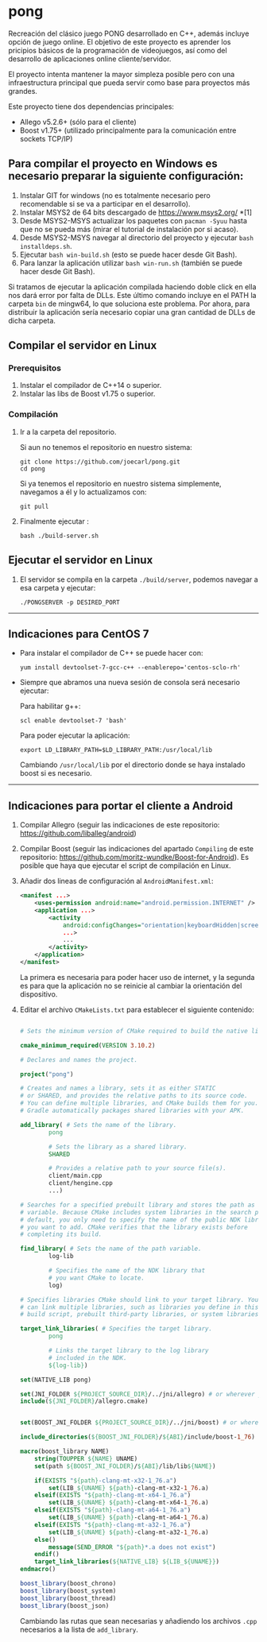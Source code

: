 # pong

Recreación del clásico juego PONG desarrollado en C++, además incluye opción de juego online. El objetivo de este proyecto es aprender los pricipios básicos de la programación de videojuegos, así como del desarrollo de aplicaciones online cliente/servidor.

El proyecto intenta mantener la mayor simpleza posible pero con una infraestructura principal que pueda servir como base para proyectos más grandes.

Este proyecto tiene dos dependencias principales:

- Allego v5.2.6+ (sólo para el cliente)
- Boost v1.75+ (utilizado principalmente para la comunicación entre sockets TCP/IP)

## Para compilar el proyecto en Windows es necesario preparar la siguiente configuración:

1. Instalar GIT for windows (no es totalmente necesario pero recomendable si se va a participar en el desarrollo).
1. Instalar MSYS2 de 64 bits descargado de https://www.msys2.org/ *[1]
1. Desde MSYS2-MSYS actualizar los paquetes con `pacman -Syuu` hasta que no se pueda más (mirar el tutorial de instalación por si acaso).
1. Desde MSYS2-MSYS navegar al directorio del proyecto y ejecutar `bash installdeps.sh`.
1. Ejecutar `bash win-build.sh` (esto se puede hacer desde Git Bash).
1. Para lanzar la aplicación utilizar `bash win-run.sh` (también se puede hacer desde Git Bash).

Si tratamos de ejecutar la aplicación compilada haciendo doble click en ella nos dará error por falta de DLLs. Este último comando incluye en el PATH la carpeta `bin` de mingw64, lo que soluciona este problema. Por ahora, para distribuir la aplicación sería necesario copiar una gran cantidad de DLLs de dicha carpeta. 


## Compilar el servidor en Linux

### Prerequisitos
1. Instalar el compilador de C++14 o superior.
1. Instalar las libs de Boost v1.75 o superior.

### Compilación
1. Ir a la carpeta del repositorio.

	Si aun no tenemos el repositorio en nuestro sistema:

	```
	git clone https://github.com/joecarl/pong.git
	cd pong
	```

	Si ya tenemos el repositorio en nuestro sistema simplemente, navegamos a él y lo actualizamos con: 

	```
	git pull
	```

1. Finalmente  ejecutar :

	```
	bash ./build-server.sh
	```

## Ejecutar el servidor en Linux

1. El servidor se compila en la carpeta `./build/server`, podemos navegar a esa carpeta y ejecutar:

	```
	./PONGSERVER -p DESIRED_PORT
	```

---

## Indicaciones para CentOS 7

- Para instalar el compilador de C++ se puede hacer con:
	```
	yum install devtoolset-7-gcc-c++ --enablerepo='centos-sclo-rh'
	```

- Siempre que abramos una nueva sesión de consola será necesario ejecutar:

	Para habilitar g++:

	```
	scl enable devtoolset-7 'bash'
	```

	Para poder ejecutar la aplicación:

	```
	export LD_LIBRARY_PATH=$LD_LIBRARY_PATH:/usr/local/lib
	```

	Cambiando `/usr/local/lib` por el directorio donde se haya instalado boost si es necesario.

---

## Indicaciones para portar el cliente a Android

1. Compilar Allegro (seguir las indicaciones de este repositorio: https://github.com/liballeg/android)

1. Compilar Boost (seguir las indicaciones del apartado `Compiling` de este repositorio: https://github.com/moritz-wundke/Boost-for-Android). Es posible que haya que ejecutar el script de compilación en Linux. 

1. Añadir dos lineas de configuración al `AndroidManifest.xml`:

	```xml
	<manifest ...>
		<uses-permission android:name="android.permission.INTERNET" />
		<application ...>
			<activity
				android:configChanges="orientation|keyboardHidden|screenLayout|uiMode|screenSize"
				...>
				...
			</activity>
		</application>
	</manifest>
	```

	La primera es necesaria para poder hacer uso de internet, y la segunda es para que la aplicación no se reinicie al cambiar la orientación del dispositivo.

1. Editar el archivo `CMakeLists.txt` para establecer el siguiente contenido:

	```cmake

	# Sets the minimum version of CMake required to build the native library.

	cmake_minimum_required(VERSION 3.10.2)

	# Declares and names the project.

	project("pong")

	# Creates and names a library, sets it as either STATIC
	# or SHARED, and provides the relative paths to its source code.
	# You can define multiple libraries, and CMake builds them for you.
	# Gradle automatically packages shared libraries with your APK.

	add_library( # Sets the name of the library.
			pong

			# Sets the library as a shared library.
			SHARED

			# Provides a relative path to your source file(s).
			client/main.cpp
			client/hengine.cpp
			...)

	# Searches for a specified prebuilt library and stores the path as a
	# variable. Because CMake includes system libraries in the search path by
	# default, you only need to specify the name of the public NDK library
	# you want to add. CMake verifies that the library exists before
	# completing its build.

	find_library( # Sets the name of the path variable.
			log-lib

			# Specifies the name of the NDK library that
			# you want CMake to locate.
			log)

	# Specifies libraries CMake should link to your target library. You
	# can link multiple libraries, such as libraries you define in this
	# build script, prebuilt third-party libraries, or system libraries.

	target_link_libraries( # Specifies the target library.
			pong

			# Links the target library to the log library
			# included in the NDK.
			${log-lib})

	set(NATIVE_LIB pong)

	set(JNI_FOLDER ${PROJECT_SOURCE_DIR}/../jni/allegro) # or wherever you put it
	include(${JNI_FOLDER}/allegro.cmake)


	set(BOOST_JNI_FOLDER ${PROJECT_SOURCE_DIR}/../jni/boost) # or wherever you put it

	include_directories(${BOOST_JNI_FOLDER}/${ABI}/include/boost-1_76)

	macro(boost_library NAME)
		string(TOUPPER ${NAME} UNAME)
		set(path ${BOOST_JNI_FOLDER}/${ABI}/lib/lib${NAME})

		if(EXISTS "${path}-clang-mt-x32-1_76.a")
			set(LIB_${UNAME} ${path}-clang-mt-x32-1_76.a)
		elseif(EXISTS "${path}-clang-mt-x64-1_76.a")
			set(LIB_${UNAME} ${path}-clang-mt-x64-1_76.a)
		elseif(EXISTS "${path}-clang-mt-a64-1_76.a")
			set(LIB_${UNAME} ${path}-clang-mt-a64-1_76.a)
		elseif(EXISTS "${path}-clang-mt-a32-1_76.a")
			set(LIB_${UNAME} ${path}-clang-mt-a32-1_76.a)
		else()
			message(SEND_ERROR "${path}*.a does not exist")
		endif()
		target_link_libraries(${NATIVE_LIB} ${LIB_${UNAME}})
	endmacro()

	boost_library(boost_chrono)
	boost_library(boost_system)
	boost_library(boost_thread)
	boost_library(boost_json)
	```

	Cambiando las rutas que sean necesarias y añadiendo los archivos `.cpp` necesarios a la lista de `add_library`.